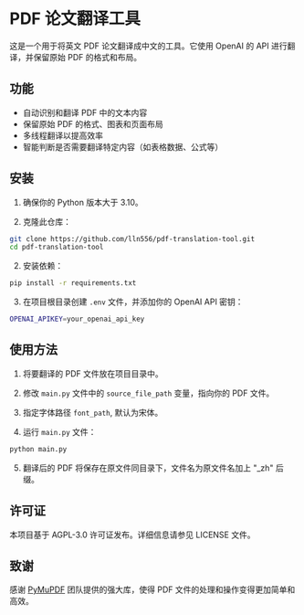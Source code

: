 # PDF 论文翻译工具

这是一个用于将英文 PDF 论文翻译成中文的工具。它使用 OpenAI 的 API 进行翻译，并保留原始 PDF 的格式和布局。

## 功能

- 自动识别和翻译 PDF 中的文本内容
- 保留原始 PDF 的格式、图表和页面布局
- 多线程翻译以提高效率
- 智能判断是否需要翻译特定内容（如表格数据、公式等）

## 安装

1. 确保你的 Python 版本大于 3.10。
   
2. 克隆此仓库：
```bash
git clone https://github.com/lln556/pdf-translation-tool.git
cd pdf-translation-tool
```

2. 安装依赖：

```bash
pip install -r requirements.txt
```

3. 在项目根目录创建 `.env` 文件，并添加你的 OpenAI API 密钥：
```bash
OPENAI_APIKEY=your_openai_api_key
```

## 使用方法

1. 将要翻译的 PDF 文件放在项目目录中。

2. 修改 `main.py` 文件中的 `source_file_path` 变量，指向你的 PDF 文件。

3. 指定字体路径 `font_path`, 默认为宋体。

4. 运行 `main.py` 文件：
```bash
python main.py
```

5. 翻译后的 PDF 将保存在原文件同目录下，文件名为原文件名加上 "_zh" 后缀。

## 许可证

本项目基于 AGPL-3.0 许可证发布。详细信息请参见 LICENSE 文件。

## 致谢

感谢 [PyMuPDF](https://github.com/pymupdf/PyMuPDF) 团队提供的强大库，使得 PDF 文件的处理和操作变得更加简单和高效。

